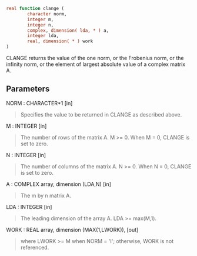 ```fortran
real function clange (
		character norm,
		integer m,
		integer n,
		complex, dimension( lda, * ) a,
		integer lda,
		real, dimension( * ) work
)
```

CLANGE  returns the value of the one norm,  or the Frobenius norm, or
the  infinity norm,  or the  element of  largest absolute value  of a
complex matrix A.

## Parameters
NORM : CHARACTER*1 [in]
> Specifies the value to be returned in CLANGE as described
> above.

M : INTEGER [in]
> The number of rows of the matrix A.  M >= 0.  When M = 0,
> CLANGE is set to zero.

N : INTEGER [in]
> The number of columns of the matrix A.  N >= 0.  When N = 0,
> CLANGE is set to zero.

A : COMPLEX array, dimension (LDA,N) [in]
> The m by n matrix A.

LDA : INTEGER [in]
> The leading dimension of the array A.  LDA >= max(M,1).

WORK : REAL array, dimension (MAX(1,LWORK)), [out]
> where LWORK >= M when NORM = 'I'; otherwise, WORK is not
> referenced.
